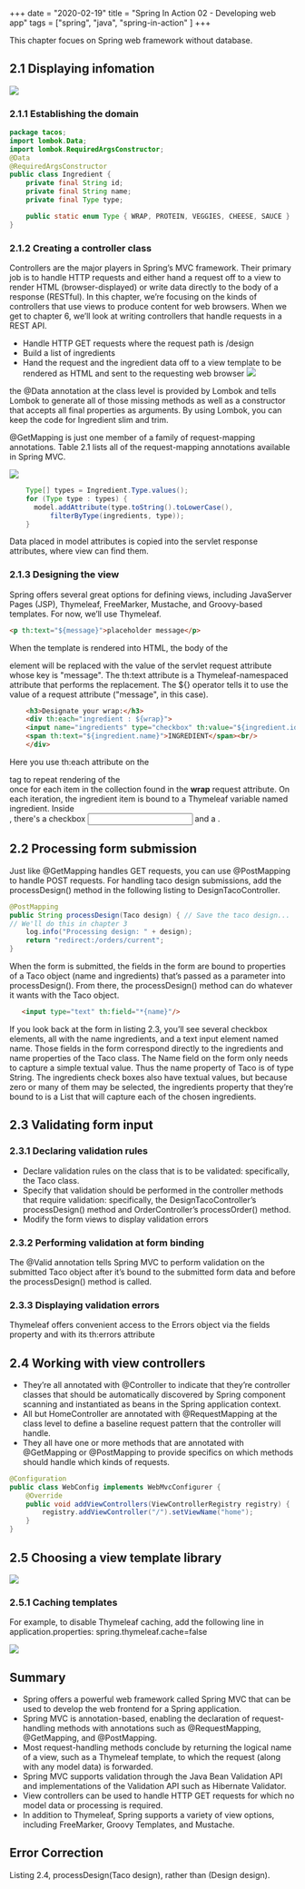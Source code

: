 +++ 
date = "2020-02-19"
title = "Spring In Action 02 - Developing web app"
tags = ["spring", "java", "spring-in-action" ]
+++

This chapter focues on Spring web framework without database.

## 2.1 Displaying infomation

![](https://i.imgur.com/PeLvW5D.png)

### 2.1.1 Establishing the domain

```java
package tacos; 
import lombok.Data;
import lombok.RequiredArgsConstructor; 
@Data
@RequiredArgsConstructor 
public class Ingredient {
    private final String id; 
    private final String name; 
    private final Type type;

    public static enum Type { WRAP, PROTEIN, VEGGIES, CHEESE, SAUCE } 
}
```
### 2.1.2 Creating a controller class

Controllers are the major players in Spring’s MVC framework. Their primary job is to handle HTTP requests and either hand a request off to a view to render HTML (browser-displayed) or write data directly to the body of a response (RESTful). In this chapter, we’re focusing on the kinds of controllers that use views to produce content for web browsers. When we get to chapter 6, we’ll look at writing controllers that handle requests in a REST API.

-  Handle HTTP GET requests where the request path is /design 
-  Build a list of ingredients 
-  Hand the request and the ingredient data off to a view template to be rendered as HTML and sent to the requesting web browser
![](https://i.imgur.com/kiGks3L.png)


the @Data annotation at the class level is provided by Lombok and tells Lombok to generate all of those missing methods as well as a constructor that accepts all final properties as arguments. By using Lombok, you can keep the code for Ingredient slim and trim.

@GetMapping is just one member of a family of request-mapping annotations. Table 2.1 lists all of the request-mapping annotations available in Spring MVC.

![](https://i.imgur.com/zE6wqiw.png)

```java
	Type[] types = Ingredient.Type.values();
	for (Type type : types) {
	  model.addAttribute(type.toString().toLowerCase(),
	      filterByType(ingredients, type));
	}
```
Data placed in model attributes is copied into the servlet response attributes, where view can find them.

### 2.1.3 Designing the view
Spring offers several great options for defining views, including JavaServer Pages (JSP), Thymeleaf, FreeMarker, Mustache, and Groovy-based templates. For now, we’ll use Thymeleaf.

```html
<p th:text="${message}">placeholder message</p>
```
When the template is rendered into HTML, the body of the <p> element will be replaced with the value of the servlet request attribute whose key is "message". The th:text attribute is a Thymeleaf-namespaced attribute that performs the replacement. The ${} operator tells it to use the value of a request attribute ("message", in this case).


```html
    <h3>Designate your wrap:</h3>
    <div th:each="ingredient : ${wrap}">
    <input name="ingredients" type="checkbox" th:value="${ingredient.id}" />
    <span th:text="${ingredient.name}">INGREDIENT</span><br/>
    </div>
```
Here you use th:each attribute on the <div> tag to repeat rendering of the <div> once for each item in the collection found in the **wrap** request attribute. On each iteration, the ingredient item is bound to a Thymeleaf variable named ingredient. Inside <div>, there's a checkbox <input> and a <span>.
## 2.2 Processing form submission

Just like @GetMapping handles GET requests, you can use @PostMapping to handle POST requests. For handling taco design submissions, add the processDesign() method in the following listing to DesignTacoController.

```java
@PostMapping
public String processDesign(Taco design) { // Save the taco design... 
// We'll do this in chapter 3 
    log.info("Processing design: " + design);
    return "redirect:/orders/current"; 
}
```

When the form is submitted, the fields in the form are bound to properties of a Taco object (name and ingredients) that’s passed as a parameter into processDesign(). From there, the processDesign() method can do whatever it wants with the Taco object.
```html
   <input type="text" th:field="*{name}"/>
```
If you look back at the form in listing 2.3, you’ll see several checkbox elements, all with the name ingredients, and a text input element named name. Those fields in the form correspond directly to the ingredients and name properties of the Taco class. The Name field on the form only needs to capture a simple textual value. Thus
the name property of Taco is of type String. The ingredients check boxes also have textual values, but because zero or many of them may be selected, the ingredients property that they’re bound to is a List<String> that will capture each of the chosen ingredients.

## 2.3 Validating form input

### 2.3.1 Declaring validation rules

- Declare validation rules on the class that is to be validated: specifically, the Taco class.
- Specify that validation should be performed in the controller methods that require validation: specifically, the DesignTacoController’s processDesign() method and OrderController’s processOrder() method.
- Modify the form views to display validation errors

### 2.3.2 Performing validation at form binding
The @Valid annotation tells Spring MVC to perform validation on the submitted Taco object after it’s bound to the submitted form data and before the processDesign() method is called. 

### 2.3.3 Displaying validation errors
Thymeleaf offers convenient access to the Errors object via the fields property and with its th:errors attribute

## 2.4 Working with view controllers
- They’re all annotated with @Controller to indicate that they’re controller classes that should be automatically discovered by Spring component scanning and instantiated as beans in the Spring application context.
- All but HomeController are annotated with @RequestMapping at the class level to define a baseline request pattern that the controller will handle.
- They all have one or more methods that are annotated with @GetMapping or @PostMapping to provide specifics on which methods should handle which kinds of requests.

```java
@Configuration
public class WebConfig implements WebMvcConfigurer { 
    @Override
    public void addViewControllers(ViewControllerRegistry registry) { 
        registry.addViewController("/").setViewName("home");
    } 
}
```

## 2.5 Choosing a view template library
![](https://i.imgur.com/plK2L3n.png)

### 2.5.1 Caching templates
For example, to disable Thymeleaf caching, add the following line in application.properties:
spring.thymeleaf.cache=false

![](https://i.imgur.com/2cRWVsq.png)

## Summary
- Spring offers a powerful web framework called Spring MVC that can be used to develop the web frontend for a Spring application.
- Spring MVC is annotation-based, enabling the declaration of request-handling methods with annotations such as @RequestMapping, @GetMapping, and @PostMapping.
- Most request-handling methods conclude by returning the logical name of a view, such as a Thymeleaf template, to which the request (along with any model data) is forwarded.
- Spring MVC supports validation through the Java Bean Validation API and implementations of the Validation API such as Hibernate Validator.
- View controllers can be used to handle HTTP GET requests for which no model data or processing is required.
- In addition to Thymeleaf, Spring supports a variety of view options, including FreeMarker, Groovy Templates, and Mustache.

## Error Correction
Listing 2.4, processDesign(Taco design), rather than (Design design).